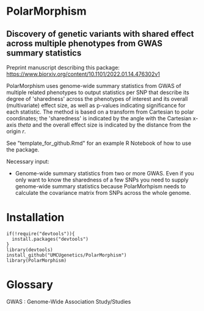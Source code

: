 # PolarMorphism
## Discovery of genetic variants with shared effect across multiple phenotypes from GWAS summary statistics

Preprint manuscript describing this package: https://www.biorxiv.org/content/10.1101/2022.01.14.476302v1

PolarMorphism uses genome-wide summary statistics from GWAS of multiple related phenotypes to output statistics per SNP that describe its degree of 'sharedness' across the phenotypes of interest and its overall (multivariate) effect size, as well as p-values indicating significance for each statistic. The method is based on a transform from Cartesian to polar coordinates; the 'sharedness' is indicated by the angle with the Cartesian x-axis *theta* and the overall effect size is indicated by the distance from the origin *r*.

See "template_for_github.Rmd" for an example R Notebook of how to use the package.

Necessary input:
- Genome-wide summary statistics from two or more GWAS. Even if you only want to know the sharedness of a few SNPs you need to supply genome-wide summary statistics because PolarMorhpism needs to calculate the covariance matrix from SNPs across the whole genome.

# Installation
```{r}
if(!require("devtools")){
  install.packages("devtools")
}
library(devtools)
install_github("UMCUgenetics/PolarMorphism")
library(PolarMorphism)
```

# Glossary
GWAS
: Genome-Wide Association Study/Studies

